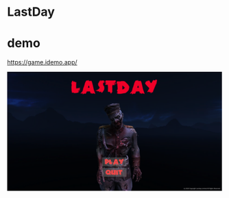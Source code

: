 # LastDay

# demo 
https://game.idemo.app/

![Lastday](https://github.com/mapurba/DEAD-EARTH/blob/main/Project/gameHome.png "Lastday")
